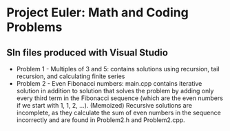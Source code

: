 # Project Euler: Math and Coding Problems

## Sln files produced with Visual Studio
* Problem 1 - Multiples of 3 and 5: contains solutions using recursion, tail recursion, and calculating finite series
* Problem 2 - Even Fibonacci numbers: main.cpp contains iterative solution in addition to solution that solves the problem by adding only every third term in the Fibonacci sequence (which are the even numbers if we start with 1, 1, 2, ...). (Memoized) Recursive solutions are incomplete, as they calculate the sum of even numbers in the sequence incorrectly and are found in Problem2.h and Problem2.cpp.
